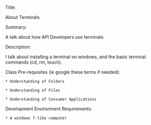 Title:  

About Terminals


Summary:

A talk about how API Developers use terminals.  


Description:  

I talk about installing a terminal on windows, and the basic terminal commands (cd, rm, touch).  


Class Pre-requisites (ie google these terms if needed):

    * Understanding of Folders

    * Understanding of Files

    * Understanding of Consumer Applications


Development Environment Requirements:

    * A windows 7-like computer
